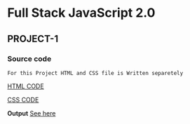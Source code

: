 # Full Stack JavaScript 2.0

## PROJECT-1

### Source code ###

`For this Project HTML and CSS file is Written separetely`

[HTML CODE](/Week%2004%20projects/Project_1/project1ineuron.html)

[CSS CODE](/Week%2004%20projects/Project_1/project1ineuron.css)

**Output**
[See here](/Week%2004%20projects/Project_1/project_1_images/output.png)